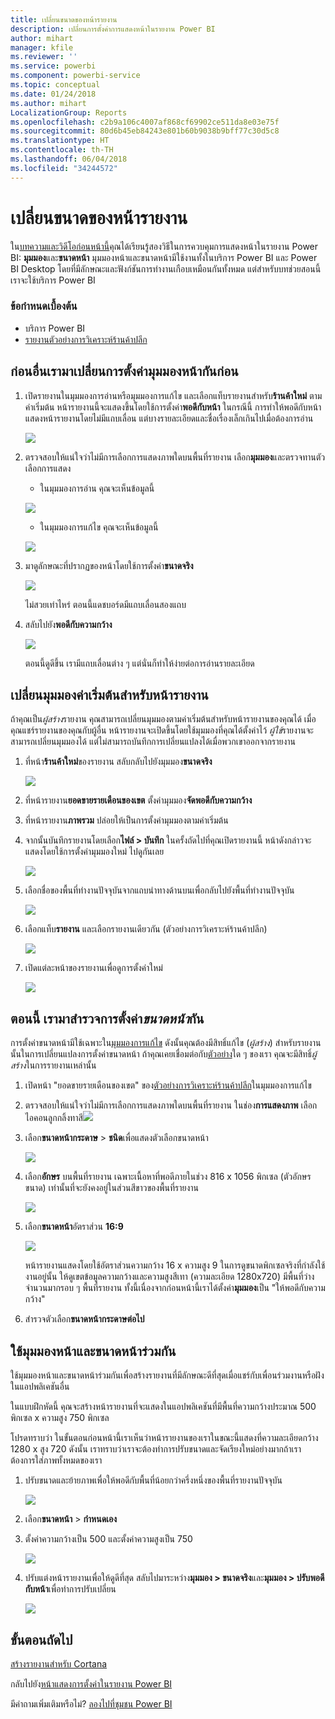 ```yaml
---
title: เปลี่ยนขนาดของหน้ารายงาน
description: เปลี่ยนการตั้งค่าการแสดงหน้าในรายงาน Power BI
author: mihart
manager: kfile
ms.reviewer: ''
ms.service: powerbi
ms.component: powerbi-service
ms.topic: conceptual
ms.date: 01/24/2018
ms.author: mihart
LocalizationGroup: Reports
ms.openlocfilehash: c2b9a106c4007af868cf69902ce511da8e03e75f
ms.sourcegitcommit: 80d6b45eb84243e801b60b9038b9bff77c30d5c8
ms.translationtype: HT
ms.contentlocale: th-TH
ms.lasthandoff: 06/04/2018
ms.locfileid: "34244572"
---
```

# <a name="change-the-size-of-a-report-page"></a>เปลี่ยนขนาดของหน้ารายงาน
ใน[บทความและวิดีโอก่อนหน้านี้](power-bi-report-display-settings.md)คุณได้เรียนรู้สองวิธีในการควบคุมการแสดงหน้าในรายงาน Power BI: **มุมมอง**และ**ขนาดหน้า** มุมมองหน้าและขนาดหน้ามีใช้งานทั้งในบริการ Power BI และ Power BI Desktop โดยที่มีลักษณะและฟังก์ชันการทำงานเกือบเหมือนกันทั้งหมด แต่สำหรับบทช่วยสอนนี้ เราจะใช้บริการ Power BI

### <a name="prerequisites"></a>ข้อกำหนดเบื้องต้น
- บริการ Power BI   
- [รายงานตัวอย่างการวิเคราะห์ร้านค้าปลีก](sample-retail-analysis.md)

## <a name="first-lets-change-the-page-view-setting"></a>ก่อนอื่นเรามาเปลี่ยนการตั้งค่ามุมมองหน้ากันก่อน

1. เปิดรายงานในมุมมองการอ่านหรือมุมมองการแก้ไข และเลือกแท็บรายงานสำหรับ**ร้านค้าใหม่** ตามค่าเริ่มต้น หน้ารายงานนี้จะแสดงขึ้นโดยใช้การตั้งค่า**พอดีกับหน้า**  ในกรณีนี้ การทำให้พอดีกับหน้า แสดงหน้ารายงานโดยไม่มีแถบเลื่อน แต่บางรายละเอียดและชื่อเรื่องเล็กเกินไปเมื่อต้องการอ่าน

   ![](media/power-bi-change-report-display-settings/pbi_fit_to_page.png)
2. ตรวจสอบให้แน่ใจว่าไม่มีการเลือกการแสดงภาพใดบนพื้นที่รายงาน เลือก**มุมมอง**และตรวจทานตัวเลือกการแสดง

    * ในมุมมองการอ่าน คุณจะเห็นข้อมูลนี้

     ![](media/power-bi-change-report-display-settings/power-bi-page-view-menu-new.png)
    * ในมุมมองการแก้ไข คุณจะเห็นข้อมูลนี้

    ![](media/power-bi-change-report-display-settings/power-bi-view-editing-view.png)

1. มาดูลักษณะที่ปรากฏของหน้าโดยใช้การตั้งค่า**ขนาดจริง**

   ![](media/power-bi-change-report-display-settings/power-bi-actal-size2.png)

   ไม่สวยเท่าไหร่ ตอนนี้แดชบอร์ดมีแถบเลื่อนสองแถบ
2. สลับไปยัง**พอดีกับความกว้าง**

   ![](media/power-bi-change-report-display-settings/pbi_fit_to_width.png)

   ตอนนี้ดูดีขึ้น เรามีแถบเลื่อนต่าง ๆ แต่นั่นก็ทำให้ง่ายต่อการอ่านรายละเอียด

## <a name="change-the-default-view-for-a-report-page"></a>เปลี่ยนมุมมองค่าเริ่มต้นสำหรับหน้ารายงาน
ถ้าคุณเป็น*ผู้สร้าง*รายงาน คุณสามารถเปลี่ยนมุมมองตามค่าเริ่มต้นสำหรับหน้ารายงานของคุณได้ เมื่อคุณแชร์รายงานของคุณกับผู้อื่น หน้ารายงานจะเปิดขึ้นโดยใช้มุมมองที่คุณได้ตั้งค่าไว้ *ผู้ใช้*รายงานจะสามารถเปลี่ยนมุมมองได้ แต่ไม่สามารถบันทึกการเปลี่ยนแปลงได้เมื่อพวกเขาออกจากรายงาน

1. ที่หน้า**ร้านค้าใหม่**ของรายงาน สลับกลับไปยังมุมมอง**ขนาดจริง**

   ![](media/power-bi-change-report-display-settings/power-bi-actual-size.png)

2. ที่หน้ารายงาน**ยอดขายรายเดือนของเขต** ตั้งค่ามุมมอง**จัดพอดีกับความกว้าง**

3. ที่หน้ารายงาน**ภาพรวม** ปล่อยให้เป็นการตั้งค่ามุมมองตามค่าเริ่มต้น

4. จากนั้นบันทึกรายงานโดยเลือก**ไฟล์ > บันทึก** ในครั้งถัดไปที่คุณเปิดรายงานนี้ หน้าดังกล่าวจะแสดงโดยใช้การตั้งค่ามุมมองใหม่ ไปดูกันเลย

   ![](media/power-bi-change-report-display-settings/power-bi-save.png)
3. เลือกชื่อของพื้นที่ทำงานปัจจุบันจากแถบนำทางด้านบนเพื่อกลับไปยังพื้นที่ทำงานปัจจุบัน  

   ![](media/power-bi-change-report-display-settings/power-bi-my-workspace.png)
4. เลือกแท็บ**รายงาน** และเลือกรายงานเดียวกัน (ตัวอย่างการวิเคราะห์ร้านค้าปลีก)

    ![](media/power-bi-change-report-display-settings/power-bi-new-report2.png)
5. เปิดแต่ละหน้าของรายงานเพื่อดูการตั้งค่าใหม่

   ![](media/power-bi-change-report-display-settings/power-bi-page-view.gif)

## <a name="now-lets-explore-the-page-size-setting"></a>ตอนนี้ เรามาสำรวจการตั้งค่า*ขนาดหน้า*กัน
การตั้งค่าขนาดหน้ามีใช้เฉพาะใน[มุมมองการแก้ไข](service-interact-with-a-report-in-editing-view.md) ดังนั้นคุณต้องมีสิทธิ์แก้ไข (*ผู้สร้าง*) สำหรับรายงานนั้นในการเปลี่ยนแปลงการตั้งค่าขนาดหน้า ถ้าคุณเคยเชื่อมต่อกับ[ตัวอย่าง](sample-datasets.md)ใด ๆ ของเรา คุณจะมีสิทธิ์*ผู้สร้าง*ในการรายงานเหล่านั้น

1. เปิดหน้า "ยอดขายรายเดือนของเขต" ของ[ตัวอย่างการวิเคราะห์ร้านค้าปลีก](sample-retail-analysis.md)ในมุมมองการแก้ไข
2. ตรวจสอบให้แน่ใจว่าไม่มีการเลือกการแสดงภาพใดบนพื้นที่รายงาน  ในช่อง**การแสดงภาพ** เลือกไอคอนลูกกลิ้งทาสี![](media/power-bi-change-report-display-settings/power-bi-paintroller.png)
3. เลือก**ขนาดหน้ากระดาษ** &gt; **ชนิด**เพื่อแสดงตัวเลือกขนาดหน้า

   ![](media/power-bi-change-report-display-settings/power-bi-page-size-menu-new.png)
4. เลือก**อักษร**  บนพื้นที่รายงาน เฉพาะเนื้อหาที่พอดีภายในช่วง 816 x 1056 พิกเซล (ตัวอักษรขนาด) เท่านั้นที่จะยังคงอยู่ในส่วนสีขาวของพื้นที่รายงาน

   ![](media/power-bi-change-report-display-settings/power-bi-letter-new.png)
5. เลือก**ขนาดหน้า**อัตราส่วน **16:9**

   ![](media/power-bi-change-report-display-settings/power-bi-16-to-9-new.png)

   หน้ารายงานแสดงโดยใช้อัตราส่วนความกว้าง 16 x ความสูง 9 ในการดูขนาดพิกเซลจริงที่กำลังใช้งานอยู่นั้น ให้ดูเขตข้อมูลความกว้างและความสูงสีเทา (ความละเอียด 1280x720) มีพื้นที่ว่างจำนวนมากรอบ ๆ พื้นที่รายงาน ทั้งนี้เนื่องจากก่อนหน้านี้เราได้ตั้งค่า**มุมมอง**เป็น "ให้พอดีกับความกว้าง"
7. สำรวจตัวเลือก**ขนาดหน้ากระดาษต่อไป**

## <a name="use-page-view-and-page-size-together"></a>ใช้มุมมองหน้าและขนาดหน้าร่วมกัน
ใช้มุมมองหน้าและขนาดหน้าร่วมกันเพื่อสร้างรายงานที่มีลักษณะดีที่สุดเมื่อแชร์กับเพื่อนร่วมงานหรือฝังในแอปพลิเคชันอื่น

ในแบบฝึกหัดนี้ คุณจะสร้างหน้ารายงานที่จะแสดงในแอปพลิเคชันที่มีพื้นที่ความกว้างประมาณ 500 พิกเซล x ความสูง 750 พิกเซล

โปรดทราบว่า ในขั้นตอนก่อนหน้านี้เราเห็นว่าหน้ารายงานของเราในขณะนี้แสดงที่ความละเอียดกว้าง 1280 x สูง 720 ดังนั้น เราทราบว่าเราจะต้องทำการปรับขนาดและจัดเรียงใหม่อย่างมากถ้าเราต้องการใส่ภาพทั้งหมดของเรา

1. ปรับขนาดและย้ายภาพเพื่อให้พอดีกับพื้นที่น้อยกว่าครึ่งหนึ่งของพื้นที่รายงานปัจจุบัน

    ![](media/power-bi-change-report-display-settings/power-bi-custom-view.gif)
2. เลือก**ขนาดหน้า** &gt; **กำหนดเอง**
3. ตั้งค่าความกว้างเป็น 500 และตั้งค่าความสูงเป็น 750

    ![](media/power-bi-change-report-display-settings/power-bi-custom-new.png)
4. ปรับแต่งหน้ารายงานเพื่อให้ดูดีที่สุด สลับไปมาระหว่าง**มุมมอง > ขนาดจริง**และ**มุมมอง > ปรับพอดีกับหน้า**เพื่อทำการปรับเปลี่ยน

    ![](media/power-bi-change-report-display-settings/power-bi-final-new.png)

## <a name="next-steps"></a>ขั้นตอนถัดไป
[สร้างรายงานสำหรับ Cortana](service-cortana-answer-cards.md)

กลับไปยัง[หน้าแสดงการตั้งค่าในรายงาน Power BI](power-bi-report-display-settings.md)

มีคำถามเพิ่มเติมหรือไม่? [ลองไปที่ชุมชน Power BI](http://community.powerbi.com/)
